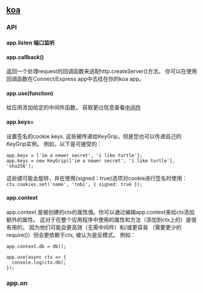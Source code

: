 ## [koa](https://koajs.com/)

### API

#### app.listen 端口监听
#### app.callback()   
返回一个处理request的回调函数来适配http.createServer()方法，
你可以在使用回调函数在Connect/Express app中去挂在你的koa app。
#### app.use(function) 
给应用添加给定的中间件函数， 获取更过信息查看[中间件](https://github.com/koajs/koa/wiki#middleware)
#### app.keys= 
设置签名的cookie keys.
这些被传递给KeyGrip，但是您也可以传递自己的KeyGrip实例。 例如，以下是可接受的：
````
app.keys = ['im a newer secret', 'i like turtle'];
app.keys = new KeyGrip(['im a newer secret', 'i like turtle'], 'sha256');
````
这些键可能会旋转，并在使用{signed：true}选项对cookie进行签名时使用： ```ctx.cookies.set('name', 'tobi', { signed: true }); ```

#### app.context
app.context 是被创建的ctx的属性值。你可以通过编辑app.context来给ctx添加额外的属性。 这对于在整个应用程序中使用的属性和方法（添加到ctx上的）是很有用的， 因为他们可能会更高效（无需中间件）和/或更容易
（需要更少的require()）但会更依赖于ctx, 被认为是反模式。
例如：
````
app.context.db = db();

app.use(async ctx => {
  console.log(ctx.db);
});

````

### app.on